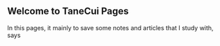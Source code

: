 ## Welcome to TaneCui Pages

In this pages, it mainly to save some notes and articles that I study with, says


